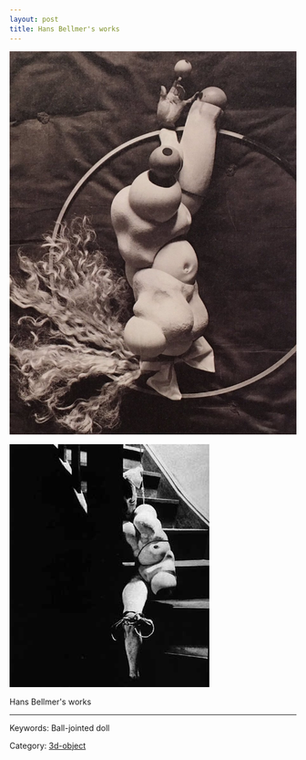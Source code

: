 ```yaml
---
layout: post
title: Hans Bellmer's works
---
```


![doll 1](/assets/images/2/doll_1.jpg)

![doll 2](/assets/images/2/doll_2.jpg)


Hans Bellmer's works

---

Keywords: Ball-jointed doll

Category: [3d-object](/lists/3d-object_list.html)